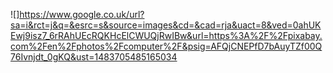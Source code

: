 ![]https://www.google.co.uk/url?sa=i&rct=j&q=&esrc=s&source=images&cd=&cad=rja&uact=8&ved=0ahUKEwj9isz7_6rRAhUEcRQKHcElCWUQjRwIBw&url=https%3A%2F%2Fpixabay.com%2Fen%2Fphotos%2Fcomputer%2F&psig=AFQjCNEPfD7bAuyTZf00Q76Ivnjdt_0gKQ&ust=1483705485165034
